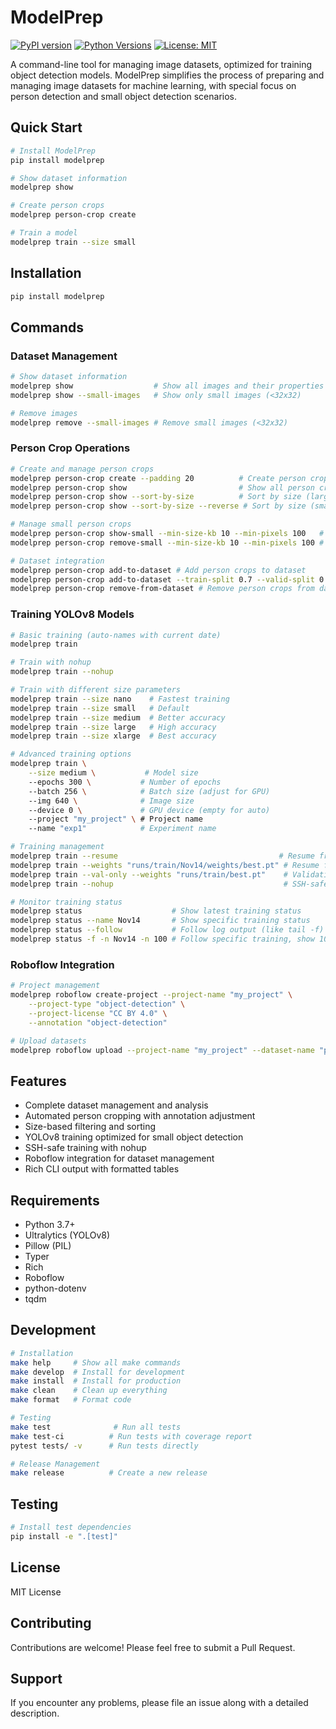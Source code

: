 # ModelPrep

[![PyPI version](https://badge.fury.io/py/modelprep.svg)](https://badge.fury.io/py/modelprep)
[![Python Versions](https://img.shields.io/pypi/pyversions/modelprep.svg)](https://pypi.org/project/modelprep/)
[![License: MIT](https://img.shields.io/badge/License-MIT-yellow.svg)](https://opensource.org/licenses/MIT)

A command-line tool for managing image datasets, optimized for training object detection models. ModelPrep simplifies the process of preparing and managing image datasets for machine learning, with special focus on person detection and small object detection scenarios.

## Quick Start

```bash
# Install ModelPrep
pip install modelprep

# Show dataset information
modelprep show

# Create person crops
modelprep person-crop create

# Train a model
modelprep train --size small
```

## Installation

```bash
pip install modelprep
```

## Commands

### Dataset Management

```bash
# Show dataset information
modelprep show                  # Show all images and their properties
modelprep show --small-images   # Show only small images (<32x32)

# Remove images
modelprep remove --small-images # Remove small images (<32x32)
```

### Person Crop Operations

```bash
# Create and manage person crops
modelprep person-crop create --padding 20          # Create person crops with 20% padding
modelprep person-crop show                         # Show all person crops
modelprep person-crop show --sort-by-size          # Sort by size (large to small)
modelprep person-crop show --sort-by-size --reverse # Sort by size (small to large)

# Manage small person crops
modelprep person-crop show-small --min-size-kb 10 --min-pixels 100   # Preview small crops
modelprep person-crop remove-small --min-size-kb 10 --min-pixels 100 # Remove small crops

# Dataset integration
modelprep person-crop add-to-dataset # Add person crops to dataset
modelprep person-crop add-to-dataset --train-split 0.7 --valid-split 0.2 --test-split 0.1 # Add person crops to dataset with split
modelprep person-crop remove-from-dataset # Remove person crops from dataset
```

### Training YOLOv8 Models

```bash
# Basic training (auto-names with current date)
modelprep train

# Train with nohup
modelprep train --nohup

# Train with different size parameters
modelprep train --size nano    # Fastest training
modelprep train --size small   # Default
modelprep train --size medium  # Better accuracy
modelprep train --size large   # High accuracy
modelprep train --size xlarge  # Best accuracy

# Advanced training options
modelprep train \
    --size medium \           # Model size
    --epochs 300 \           # Number of epochs
    --batch 256 \            # Batch size (adjust for GPU)
    --img 640 \              # Image size
    --device 0 \             # GPU device (empty for auto)
    --project "my_project" \ # Project name
    --name "exp1"            # Experiment name

# Training management
modelprep train --resume                                    # Resume from last checkpoint
modelprep train --weights "runs/train/Nov14/weights/best.pt" # Resume from specific weights
modelprep train --val-only --weights "runs/train/best.pt"    # Validation only
modelprep train --nohup                                      # SSH-safe training

# Monitor training status
modelprep status                    # Show latest training status
modelprep status --name Nov14       # Show specific training status
modelprep status --follow           # Follow log output (like tail -f)
modelprep status -f -n Nov14 -n 100 # Follow specific training, show 100 lines
```

### Roboflow Integration

```bash
# Project management
modelprep roboflow create-project --project-name "my_project" \
    --project-type "object-detection" \
    --project-license "CC BY 4.0" \
    --annotation "object-detection"

# Upload datasets
modelprep roboflow upload --project-name "my_project" --dataset-name "person-crops"
```

## Features

- Complete dataset management and analysis
- Automated person cropping with annotation adjustment
- Size-based filtering and sorting
- YOLOv8 training optimized for small object detection
- SSH-safe training with nohup
- Roboflow integration for dataset management
- Rich CLI output with formatted tables

## Requirements

- Python 3.7+
- Ultralytics (YOLOv8)
- Pillow (PIL)
- Typer
- Rich
- Roboflow
- python-dotenv
- tqdm

## Development

```bash
# Installation
make help     # Show all make commands
make develop  # Install for development
make install  # Install for production
make clean    # Clean up everything
make format   # Format code

# Testing
make test              # Run all tests
make test-ci          # Run tests with coverage report
pytest tests/ -v      # Run tests directly

# Release Management
make release          # Create a new release
```

## Testing

```bash
# Install test dependencies
pip install -e ".[test]"
```

## License

MIT License

## Contributing

Contributions are welcome! Please feel free to submit a Pull Request.

## Support

If you encounter any problems, please file an issue along with a detailed description.